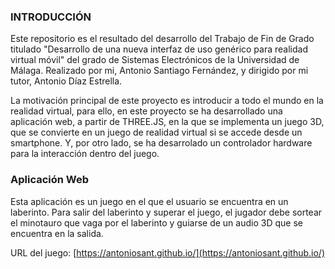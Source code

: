 ### INTRODUCCIÓN

Este repositorio es el resultado del desarrollo del Trabajo de Fin de Grado titulado "Desarrollo de una nueva interfaz de uso genérico para realidad virtual móvil" del grado de 
Sistemas Electrónicos de la Universidad de Málaga. Realizado por mi, Antonio Santiago Fernández, y dirigido por mi tutor, Antonio Díaz Estrella.

La motivación principal de este proyecto es introducir a todo el mundo en la realidad virtual, para ello, en este proyecto se ha desarrollado una aplicación web, a partir de THREE.JS, en la que se implementa un juego 3D, que se convierte en un juego de realidad virtual si se accede desde un smartphone. Y, por otro lado, se ha desarrolado un controlador hardware para la interacción dentro del juego.

### Aplicación Web 

Esta aplicación es un juego en el que el usuario se encuentra en un laberinto. Para salir del laberinto y superar el juego, el jugador debe sortear el minotauro que vaga por el laberinto y guiarse de un audio 3D que se encuentra en la salida.

URL del juego: [https://antoniosant.github.io/](https://antoniosant.github.io/)
